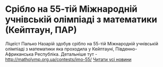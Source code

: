 
# Cрібло на 55-тій Міжнародній учнівській олімпіаді з математики (Кейптаун, ПАР)
Ліцеїст Палько Назарій здобув срібло на 55-тій Міжнародній учнівській олімпіаді з математики яка проходила у Кейптауні, Південно-Африканська Республіка.
Детальніше тут - http://matholymp.org.ua/contests/imo-55/
[Читати усі новини](/news)
       